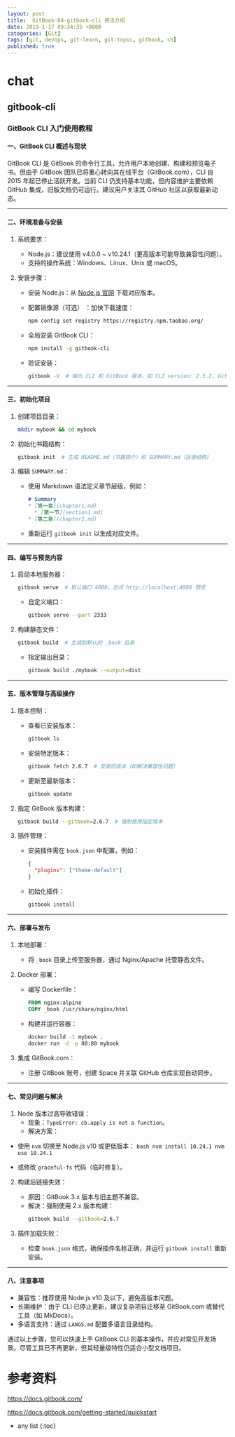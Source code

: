 ```yaml
---
layout: post
title:  GitBook-04-gitbook-cli 用法介绍
date: 2019-1-17 09:34:35 +0800
categories: [Git]
tags: [git, devops, git-learn, git-topic, gitbook, sh]
published: true
---
```


# chat

## gitbook-cli

### GitBook CLI 入门使用教程

#### 一、GitBook CLI 概述与现状
GitBook CLI 是 GitBook 的命令行工具，允许用户本地创建、构建和预览电子书。但由于 GitBook 团队已将重心转向其在线平台（GitBook.com），CLI 自 2015 年起已停止活跃开发。当前 CLI 仍支持基本功能，但内容维护主要依赖 GitHub 集成，旧版文档仍可运行。建议用户关注其 GitHub 社区以获取最新动态。

---

#### 二、环境准备与安装
1. 系统要求：
   - Node.js：建议使用 v4.0.0 ~ v10.24.1（更高版本可能导致兼容性问题）。
   - 支持的操作系统：Windows、Linux、Unix 或 macOS。

2. 安装步骤：
   - 安装 Node.js：从 [Node.js 官网](https://nodejs.org) 下载对应版本。
   - 配置镜像源（可选） ：加快下载速度：
     ```bash
     npm config set registry https://registry.npm.taobao.org/
     ```

   - 全局安装 GitBook CLI：
     ```bash
     npm install -g gitbook-cli
     ```

   - 验证安装：
     ```bash
     gitbook -V  # 输出 CLI 和 GitBook 版本，如 CLI version: 2.3.2, GitBook version: 3.2.3
     ```


---

#### 三、初始化项目
1. 创建项目目录：
   ```bash
   mkdir mybook && cd mybook
   ```


2. 初始化书籍结构：
   ```bash
   gitbook init  # 生成 README.md（书籍简介）和 SUMMARY.md（目录结构）
   ```


3. 编辑 `SUMMARY.md`：
   - 使用 Markdown 语法定义章节层级，例如：
     ```markdown
     # Summary
     * [第一章](chapter1.md)
       * [第一节](section1.md)
     * [第二章](chapter2.md)
     ```

   - 重新运行 `gitbook init` 以生成对应文件。

---

#### 四、编写与预览内容
1. 启动本地服务器：
   ```bash
   gitbook serve  # 默认端口 4000，访问 http://localhost:4000 预览
   ```

   - 自定义端口：
     ```bash
     gitbook serve --port 2333
     ```


2. 构建静态文件：
   ```bash
   gitbook build  # 生成到默认的 _book 目录
   ```

   - 指定输出目录：
     ```bash
     gitbook build ./mybook --output=dist
     ```


---

#### 五、版本管理与高级操作
1. 版本控制：
   - 查看已安装版本：
     ```bash
     gitbook ls
     ```

   - 安装特定版本：
     ```bash
     gitbook fetch 2.6.7  # 安装旧版本（如解决兼容性问题）
     ```

   - 更新至最新版本：
     ```bash
     gitbook update
     ```


2. 指定 GitBook 版本构建：
   ```bash
   gitbook build --gitbook=2.6.7  # 强制使用指定版本
   ```


3. 插件管理：
   - 安装插件需在 `book.json` 中配置，例如：
     ```json
     {
       "plugins": ["theme-default"]
     }
     ```

   - 初始化插件：
     ```bash
     gitbook install
     ```


---

#### 六、部署与发布
1. 本地部署：
   - 将 `_book` 目录上传至服务器，通过 Nginx/Apache 托管静态文件。

2. Docker 部署：
   - 编写 Dockerfile：
     ```dockerfile
     FROM nginx:alpine
     COPY _book /usr/share/nginx/html
     ```

   - 构建并运行容器：
     ```bash
     docker build -t mybook .
     docker run -d -p 80:80 mybook
     ```


3. 集成 GitBook.com：
   - 注册 GitBook 账号，创建 Space 并关联 GitHub 仓库实现自动同步。

---

#### 七、常见问题与解决
1. Node 版本过高导致错误：
   - 现象：`TypeError: cb.apply is not a function`。
   - 解决方案：
- 使用 `nvm` 切换至 Node.js v10 或更低版本：
       ```bash
       nvm install 10.24.1
       nvm use 10.24.1
       ```

- 或修改 `graceful-fs` 代码（临时修复）。

2. 构建后链接失效：
   - 原因：GitBook 3.x 版本与旧主题不兼容。
   - 解决：强制使用 2.x 版本构建：
     ```bash
     gitbook build --gitbook=2.6.7
     ```


3. 插件加载失败：
   - 检查 `book.json` 格式，确保插件名称正确，并运行 `gitbook install` 重新安装。

---

#### 八、注意事项
- 兼容性：推荐使用 Node.js v10 及以下，避免高版本问题。
- 长期维护：由于 CLI 已停止更新，建议复杂项目迁移至 GitBook.com 或替代工具（如 MkDocs）。
- 多语言支持：通过 `LANGS.md` 配置多语言目录结构。

通过以上步骤，您可以快速上手 GitBook CLI 的基本操作，并应对常见开发场景。尽管工具已不再更新，但其轻量级特性仍适合小型文档项目。


# 参考资料

https://docs.gitbook.com/

https://docs.gitbook.com/getting-started/quickstart

* any list
{:toc}